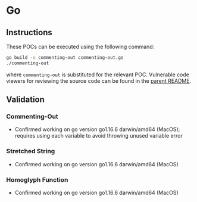 # Go

## Instructions

These POCs can be executed using the following command:
```sh
go build -o commenting-out commenting-out.go
./commenting-out
```
where `commenting-out` is substituted for the relevant POC. Vulnerable code viewers for reviewing the source code can be found in the [parent README](https://github.com/nickboucher/trojan-source#code-viewers).

## Validation

### Commenting-Out

- Confirmed working on go version go1.16.6 darwin/amd64 (MacOS); requires using each variable to avoid throwing unused variable error

### Stretched String

- Confirmed working on go version go1.16.6 darwin/amd64 (MacOS)

### Homoglyph Function

- Confirmed working on go version go1.16.6 darwin/amd64 (MacOS)